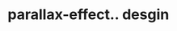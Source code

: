 # parallax-effect.. desgin                                                                                                                                                                                                                                                                                                                                                                                                                                                                                       

